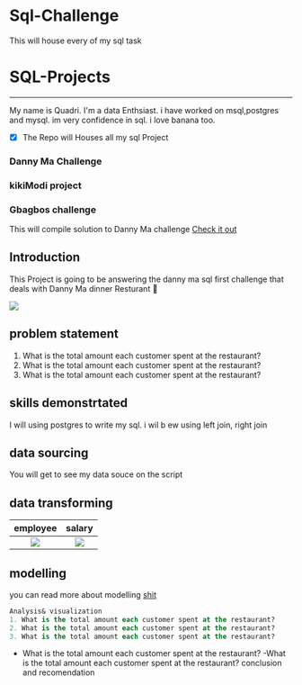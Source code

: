 # Sql-Challenge
This will house every of my sql task
# SQL-Projects  
***
My name is Quadri. I'm a data Enthsiast. i have worked on msql,postgres and mysql. im very confidence in sql. i love banana too.

- [x] The Repo will Houses all my sql Project
### Danny Ma Challenge 
### kikiModi project
### Gbagbos challenge

This will compile solution to Danny Ma challenge [Check it out](https://github.com/qhibod/SQL-Projects/blob/main/Sql.md)

## Introduction
This Project is going to be answering the danny ma sql first challenge that deals with Danny Ma dinner Resturant :shallow_pan_of_food:

![](japanese_resturant.jpg)

## problem statement
1. What is the total amount each customer spent at the restaurant? 
2. What is the total amount each customer spent at the restaurant?
3. What is the total amount each customer spent at the restaurant?

## skills demonstrtated
I will using postgres to write my sql. i wil b ew using left join, right join

## data sourcing
You will get to see my data souce on the script

## data transforming
employee           |       salary
:-----------------:|:-----------:
![](japanese_resturant.jpg)              | ![](japanese_resturant.jpg)


## modelling
you can read more about modelling [shit](https://techcommunity.microsoft.com/t5/educator-developer-blog/github-for-data-analyst-and-power-platform-developers/ba-p/3719651?wt.mc_id=1reg_S-1087_webpage_reactor)
```sql
Analysis& visualization
1. What is the total amount each customer spent at the restaurant? 
2. What is the total amount each customer spent at the restaurant?
3. What is the total amount each customer spent at the restaurant?
```
- What is the total amount each customer spent at the restaurant?
-What is the total amount each customer spent at the restaurant?
conclusion and recomendation
